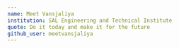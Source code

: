 ```yaml
---
name: Meet Vansjaliya
institution: SAL Engineering and Technical Institute
quote: Do it today and make it for the future
github_user: meetvansjaliya
---
```

